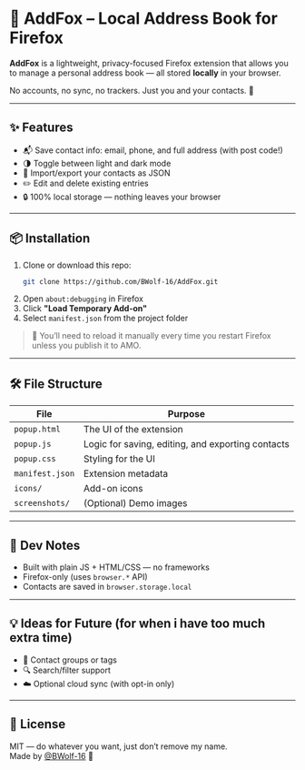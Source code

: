 # 🦊 AddFox – Local Address Book for Firefox

**AddFox** is a lightweight, privacy-focused Firefox extension that allows you to manage a personal address book — all stored **locally** in your browser.

No accounts, no sync, no trackers. Just you and your contacts. 🖤

---

## ✨ Features

- 📬 Save contact info: email, phone, and full address (with post code!)
- 🌗 Toggle between light and dark mode
- 📁 Import/export your contacts as JSON
- ✏️ Edit and delete existing entries
- 🔒 100% local storage — nothing leaves your browser

---

## 📦 Installation

1. Clone or download this repo:
   ```bash
   git clone https://github.com/BWolf-16/AddFox.git
   ```
2. Open `about:debugging` in Firefox
3. Click **"Load Temporary Add-on"**
4. Select `manifest.json` from the project folder

> 🔁 You’ll need to reload it manually every time you restart Firefox unless you publish it to AMO.

---

## 🛠️ File Structure

| File              | Purpose                        |
|-------------------|--------------------------------|
| `popup.html`      | The UI of the extension        |
| `popup.js`        | Logic for saving, editing, and exporting contacts |
| `popup.css`       | Styling for the UI             |
| `manifest.json`   | Extension metadata             |
| `icons/`          | Add-on icons                   |
| `screenshots/`    | (Optional) Demo images         |

---

## 🧪 Dev Notes

- Built with plain JS + HTML/CSS — no frameworks
- Firefox-only (uses `browser.*` API)
- Contacts are saved in `browser.storage.local`

---

## 💡 Ideas for Future (for when i have too much extra time)

- 📱 Contact groups or tags
- 🔍 Search/filter support
- ☁️ Optional cloud sync (with opt-in only)

---

## 📜 License

MIT — do whatever you want, just don’t remove my name.  
Made by [@BWolf-16](https://github.com/BWolf-16) 🐺
